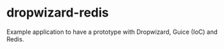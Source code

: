 dropwizard-redis
================

Example application to have a prototype with Dropwizard, Guice (IoC) and Redis.
